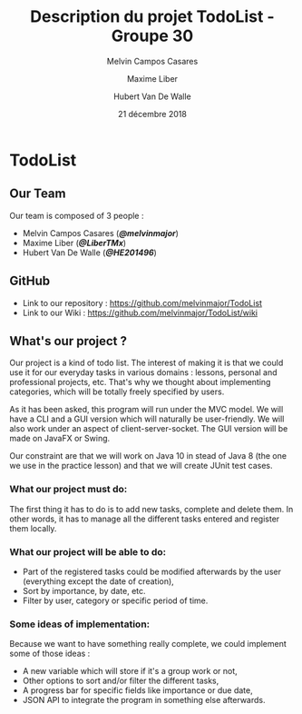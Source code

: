 ﻿---
title: "Description du projet TodoList - Groupe 30"
author:
    - Melvin Campos Casares
    - Maxime Liber
    - Hubert Van De Walle
date: 21 décembre 2018
titlepage: true
---

# TodoList

## Our Team
Our team is composed of 3 people :
- Melvin Campos Casares (_**@melvinmajor**_)
- Maxime Liber (_**@LiberTMx**_)
- Hubert Van De Walle (_**@HE201496**_)

## GitHub

- Link to our repository : <https://github.com/melvinmajor/TodoList>
- Link to our Wiki : <https://github.com/melvinmajor/TodoList/wiki>

## What's our project ?

Our project is a kind of todo list.
The interest of making it is that we could use it for our everyday tasks in various domains : lessons, personal and professional projects, etc.
That's why we thought about implementing categories, which will be totally freely specified by users.

As it has been asked, this program will run under the MVC model. We will have a CLI and a GUI version which will naturally be user-friendly.
We will also work under an aspect of client-server-socket.
The GUI version will be made on JavaFX or Swing.

Our constraint are that we will work on Java 10 in stead of Java 8 (the one we use in the practice lesson) and that we will create JUnit test cases.

### What our project must do:

The first thing it has to do is to add new tasks, complete and delete them. In other words, it has to manage all the different tasks entered and register them locally.

### What our project will be able to do:

- Part of the registered tasks could be modified afterwards by the user (everything except the date of creation),
- Sort by importance, by date, etc.
- Filter by user, category or specific period of time.

### Some ideas of implementation:
Because we want to have something really complete, we could implement some of those ideas :

- A new variable which will store if it's a group work or not,
- Other options to sort and/or filter the different tasks,
- A progress bar for specific fields like importance or due date,
- JSON API to integrate the program in something else afterwards.
